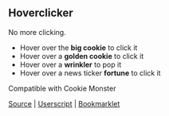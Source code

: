 ## Hoverclicker

No more clicking.

- Hover over the **big cookie** to click it
- Hover over a **golden cookie** to click it
- Hover over a **wrinkler** to pop it
- Hover over a news ticker **fortune** to click it

Compatible with Cookie Monster

[Source](hoverclicker/main.js) | [Userscript](hoverclicker/userscript.js) | [Bookmarklet](hoverclicker/bookmarklet.js)
